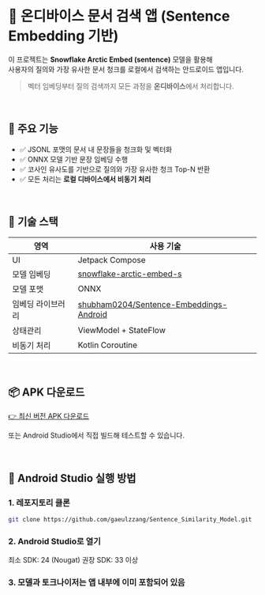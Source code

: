 # 🧠 온디바이스 문서 검색 앱 (Sentence Embedding 기반)

이 프로젝트는 **Snowflake Arctic Embed (sentence)** 모델을 활용해  
사용자의 질의와 가장 유사한 문서 청크를 로컬에서 검색하는 안드로이드 앱입니다.

> 벡터 임베딩부터 질의 검색까지 모든 과정을 **온디바이스**에서 처리합니다.  

<br/>

## 📱 주요 기능

- ✅ JSONL 포맷의 문서 내 문장들을 청크화 및 벡터화
- ✅ ONNX 모델 기반 문장 임베딩 수행
- ✅ 코사인 유사도를 기반으로 질의와 가장 유사한 청크 Top-N 반환
- ✅ 모든 처리는 **로컬 디바이스에서 비동기 처리**

<br/>

## 🔧 기술 스택

| 영역           | 사용 기술 |
|----------------|-----------|
| UI             | Jetpack Compose |
| 모델 임베딩    | [snowflake-arctic-embed-s](https://huggingface.co/Snowflake/snowflake-arctic-embed-s/tree/main/onnx) |
| 모델 포맷      | ONNX |
| 임베딩 라이브러리 | [shubham0204/Sentence-Embeddings-Android](https://github.com/shubham0204/Sentence-Embeddings-Android) |
| 상태관리       | ViewModel + StateFlow |
| 비동기 처리     | Kotlin Coroutine |

<br/>

## 📦 APK 다운로드

[👉 최신 버전 APK 다운로드](https://drive.google.com/file/d/1xEmY7nBKE6k71egBAMU8Xsx9qw_VUZlk/view?usp=sharing)

또는 Android Studio에서 직접 빌드해 테스트할 수 있습니다.

<br/>

## 🚀 Android Studio 실행 방법

### 1. 레포지토리 클론

```bash
git clone https://github.com/gaeulzzang/Sentence_Similarity_Model.git
```

### 2. Android Studio로 열기
최소 SDK: 24 (Nougat)
권장 SDK: 33 이상

### 3. 모델과 토크나이저는 앱 내부에 이미 포함되어 있음

<br/>




